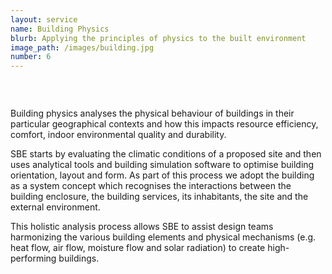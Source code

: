 ```yaml
---
layout: service
name: Building Physics
blurb: Applying the principles of physics to the built environment
image_path: /images/building.jpg
number: 6
---
```



### &nbsp;

Building physics analyses the physical behaviour of buildings in their particular geographical contexts and how this impacts resource efficiency, comfort, indoor environmental quality and durability.

SBE starts by evaluating the climatic conditions of a proposed site and then uses analytical tools and building simulation software to optimise building orientation, layout and form. As part of this process we adopt the building as a system concept which recognises the interactions between the building enclosure, the building services, its inhabitants, the site and the external environment.

This holistic analysis process allows SBE to assist design teams harmonizing the various building elements and physical mechanisms (e.g. heat flow, air flow, moisture flow and solar radiation) to create high-performing buildings.